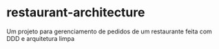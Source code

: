 # restaurant-architecture
Um projeto para gerenciamento de pedidos de um restaurante feita com DDD e arquitetura limpa
